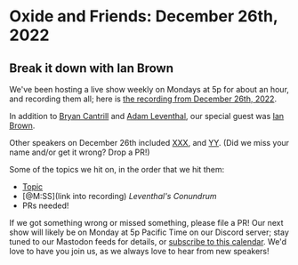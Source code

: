 # Oxide and Friends: December 26th, 2022

## Break it down with Ian Brown

We've been hosting a live show weekly on Mondays at 5p for about an hour,
and recording them all; here is
[the recording from December 26th, 2022](https://youtu.be/AD7F1Y-pga0).

In addition to
[Bryan Cantrill](https://mastodon.social/bcantrill) and
[Adam Leventhal](https://mastodon.social/ahl),
our special guest was [Ian Brown](https://mastodon.hccp.org/@igb).

Other speakers on December 26th included
[XXX](),
and [YY]().
(Did we miss your name and/or get it wrong? Drop a PR!)

Some of the topics we hit on, in the order that we hit them:

- [Topic](link)
- [@M:SS](link into recording)
  *Leventhal's Conundrum*
- PRs needed!

If we got something wrong or missed something, please file a PR!
Our next show will likely be on Monday at 5p Pacific Time on our Discord
server; stay tuned to our Mastodon feeds for details, or [subscribe to this
calendar](https://sesh.fyi/api/calendar/v2/iMdFbuFRupMwuTiwvXswNU.ics).  We'd
love to have you join us, as we always love to hear from new speakers!

